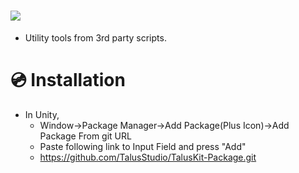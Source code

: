 # [![](https://img.shields.io/github/package-json/displayName/talusstudio/taluskit-package?label=Package%3A)](https://github.com/TalusStudio/TalusKit-Package)
- Utility tools from 3rd party scripts.

# 💿 Installation
- In Unity, 
  - Window->Package Manager->Add Package(Plus Icon)->Add Package From git URL
  - Paste following link to Input Field and press "Add"
  - https://github.com/TalusStudio/TalusKit-Package.git
